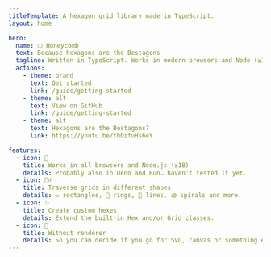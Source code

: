 ```yaml
---
titleTemplate: A hexagon grid library made in TypeScript.
layout: home

hero:
  name: ⬡ Honeycomb
  text: Because hexagons are the Bestagons
  tagline: Written in TypeScript. Works in modern browsers and Node (≥18).
  actions:
    - theme: brand
      text: Get started
      link: /guide/getting-started
    - theme: alt
      text: View on GitHub
      link: /guide/getting-started
    - theme: alt
      text: Hexagons are the Bestagons?
      link: https://youtu.be/thOifuHs6eY

features:
  - icon: 🙌
    title: Works in all browsers and Node.js (≥18)
    details: Probably also in Deno and Bun… haven't tested it yet.
  - icon: 🚶‍♂️
    title: Traverse grids in different shapes
    details: ▭ rectangles, ⃝ rings, ⎯ lines, ꩜ spirals and more.
  - icon: ✨
    title: Create custom hexes
    details: Extend the built-in Hex and/or Grid classes.
  - icon: 🎨
    title: Without renderer
    details: So you can decide if you go for SVG, canvas or something else.
---
```


<!-- <iframe width="560" height="315" src="https://www.youtube-nocookie.com/embed/thOifuHs6eY" title="YouTube video player" frameborder="0" allow="accelerometer; autoplay; clipboard-write; encrypted-media; gyroscope; picture-in-picture" allowfullscreen></iframe> -->
